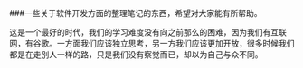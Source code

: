 ###一些关于软件开发方面的整理笔记的东西，希望对大家能有所帮助。

这是一个最好的时代，我们的学习难度没有向之前那么的困难，因为我们有互联网，有谷歌。一方面我们应该独立思考，另一方我们应该更加开放，很多时候我们都是在走别人一样的路，只是我们没有察觉而已，却以为自己与众不同。